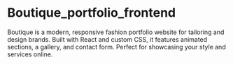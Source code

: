 # Boutique_portfolio_frontend
Boutique is a modern, responsive fashion portfolio website for tailoring and design brands. Built with React and custom CSS, it features animated sections, a gallery, and contact form. Perfect for showcasing your style and services online.
